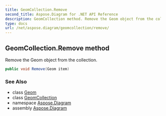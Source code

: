 ```yaml
---
title: GeomCollection.Remove
second_title: Aspose.Diagram for .NET API Reference
description: GeomCollection method. Remove the Geom object from the collection
type: docs
url: /net/aspose.diagram/geomcollection/remove/
---
```

## GeomCollection.Remove method

Remove the Geom object from the collection.

```csharp
public void Remove(Geom item)
```

### See Also

* class [Geom](../../geom/)
* class [GeomCollection](../)
* namespace [Aspose.Diagram](../../geomcollection/)
* assembly [Aspose.Diagram](../../../)


